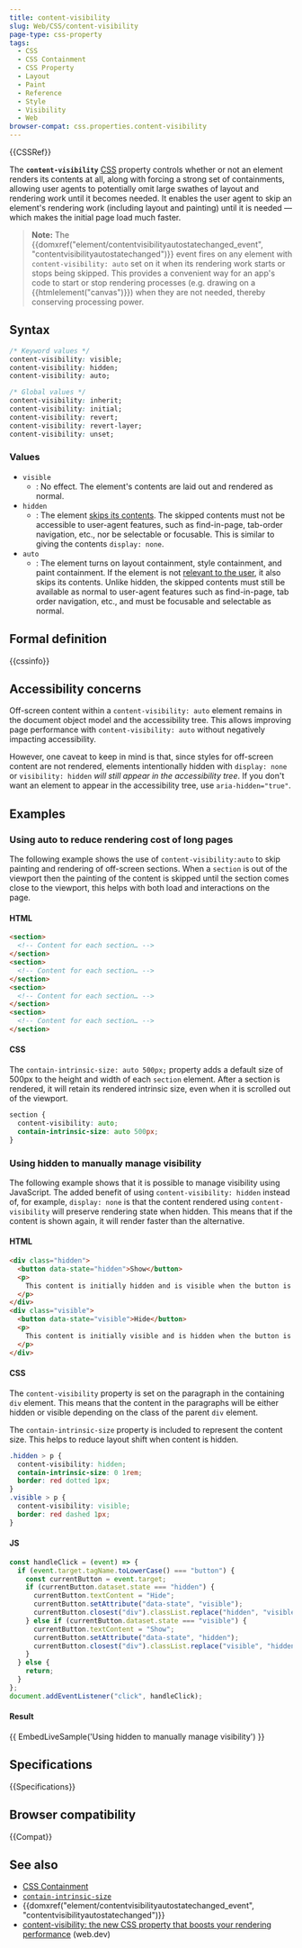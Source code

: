 ```yaml
---
title: content-visibility
slug: Web/CSS/content-visibility
page-type: css-property
tags:
  - CSS
  - CSS Containment
  - CSS Property
  - Layout
  - Paint
  - Reference
  - Style
  - Visibility
  - Web
browser-compat: css.properties.content-visibility
---
```


{{CSSRef}}

The **`content-visibility`** [CSS](/en-US/docs/Web/CSS) property controls whether or not an element renders its contents at all, along with forcing a strong set of containments, allowing user agents to potentially omit large swathes of layout and rendering work until it becomes needed. It enables the user agent to skip an element's rendering work (including layout and painting) until it is needed — which makes the initial page load much faster.

> **Note:** The {{domxref("element/contentvisibilityautostatechanged_event", "contentvisibilityautostatechanged")}} event fires on any element with `content-visibility: auto` set on it when its rendering work starts or stops being skipped. This provides a convenient way for an app's code to start or stop rendering processes (e.g. drawing on a {{htmlelement("canvas")}}) when they are not needed, thereby conserving processing power.

## Syntax

```css
/* Keyword values */
content-visibility: visible;
content-visibility: hidden;
content-visibility: auto;

/* Global values */
content-visibility: inherit;
content-visibility: initial;
content-visibility: revert;
content-visibility: revert-layer;
content-visibility: unset;
```

### Values

- `visible`
  - : No effect. The element's contents are laid out and rendered as normal.
- `hidden`
  - : The element [skips its contents](/en-US/docs/Web/CSS/CSS_Containment#skips_its_contents). The skipped contents must not be accessible to user-agent features, such as find-in-page, tab-order navigation, etc., nor be selectable or focusable. This is similar to giving the contents `display: none`.
- `auto`
  - : The element turns on layout containment, style containment, and paint containment. If the element is not [relevant to the user](/en-US/docs/Web/CSS/CSS_Containment#relevant_to_the_user), it also skips its contents. Unlike hidden, the skipped contents must still be available as normal to user-agent features such as find-in-page, tab order navigation, etc., and must be focusable and selectable as normal.

## Formal definition

{{cssinfo}}

## Accessibility concerns

Off-screen content within a `content-visibility: auto` element remains in the document object model and the accessibility tree. This allows improving page performance with `content-visibility: auto` without negatively impacting accessibility.

However, one caveat to keep in mind is that, since styles for off-screen content are not rendered, elements intentionally hidden with `display: none` or `visibility: hidden` _will still appear in the accessibility tree_. If you don't want an element to appear in the accessibility tree, use `aria-hidden="true"`.

## Examples

### Using auto to reduce rendering cost of long pages

The following example shows the use of `content-visibility:auto` to skip painting and rendering of off-screen sections. When a `section` is out of the viewport then the painting of the content is skipped until the section comes close to the viewport, this helps with both load and interactions on the page.

#### HTML

```html
<section>
  <!-- Content for each section… -->
</section>
<section>
  <!-- Content for each section… -->
</section>
<section>
  <!-- Content for each section… -->
</section>
<section>
  <!-- Content for each section… -->
</section>
```

#### CSS

The `contain-intrinsic-size: auto 500px;` property adds a default size of 500px to the height and width of each `section` element. After a section is rendered, it will retain its rendered intrinsic size, even when it is scrolled out of the viewport.

```css
section {
  content-visibility: auto;
  contain-intrinsic-size: auto 500px;
}
```

### Using hidden to manually manage visibility

The following example shows that it is possible to manage visibility using JavaScript. The added benefit of using `content-visibility: hidden` instead of, for example, `display: none` is that the content rendered using `content-visibility` will preserve rendering state when hidden. This means that if the content is shown again, it will render faster than the alternative.

#### HTML

```html
<div class="hidden">
  <button data-state="hidden">Show</button>
  <p>
    This content is initially hidden and is visible when the button is clicked.
  </p>
</div>
<div class="visible">
  <button data-state="visible">Hide</button>
  <p>
    This content is initially visible and is hidden when the button is clicked.
  </p>
</div>
```

#### CSS

The `content-visibility` property is set on the paragraph in the containing `div` element. This means that the content in the paragraphs will be either hidden or visible depending on the class of the parent `div` element.

The `contain-intrinsic-size` property is included to represent the content size. This helps to reduce layout shift when content is hidden.

```css
.hidden > p {
  content-visibility: hidden;
  contain-intrinsic-size: 0 1rem;
  border: red dotted 1px;
}
.visible > p {
  content-visibility: visible;
  border: red dashed 1px;
}
```

#### JS

```js
const handleClick = (event) => {
  if (event.target.tagName.toLowerCase() === "button") {
    const currentButton = event.target;
    if (currentButton.dataset.state === "hidden") {
      currentButton.textContent = "Hide";
      currentButton.setAttribute("data-state", "visible");
      currentButton.closest("div").classList.replace("hidden", "visible");
    } else if (currentButton.dataset.state === "visible") {
      currentButton.textContent = "Show";
      currentButton.setAttribute("data-state", "hidden");
      currentButton.closest("div").classList.replace("visible", "hidden");
    }
  } else {
    return;
  }
};
document.addEventListener("click", handleClick);
```

#### Result

{{ EmbedLiveSample('Using hidden to manually manage visibility') }}

## Specifications

{{Specifications}}

## Browser compatibility

{{Compat}}

## See also

- [CSS Containment](/en-US/docs/Web/CSS/CSS_Containment)
- [`contain-intrinsic-size`](/en-US/docs/Web/CSS/contain-intrinsic-size)
- {{domxref("element/contentvisibilityautostatechanged_event", "contentvisibilityautostatechanged")}}
- [content-visibility: the new CSS property that boosts your rendering performance](https://web.dev/content-visibility/) (web.dev)
